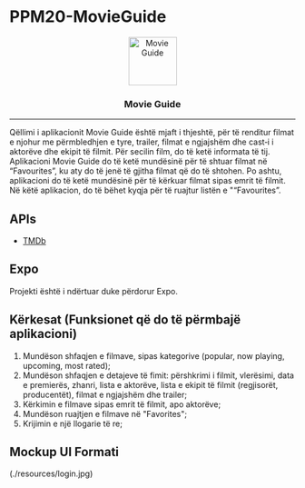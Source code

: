 # PPM20-MovieGuide

<p align="center">
  <img alt="Movie Guide" src="./app/assets/images/icon.png" height="85" width="85" />
  <h3 align="center">Movie Guide</h3>
</p>

---

Qëllimi i aplikacionit Movie Guide është mjaft i thjeshtë, për të renditur filmat e njohur me përmbledhjen e tyre, trailer, filmat e ngjajshëm dhe cast‐i i aktorëve dhe ekipit të filmit. Për secilin film, do të ketë informata të tij. Aplikacioni Movie Guide do të ketë mundësinë për të shtuar filmat në “Favourites”, ku aty do të jenë të gjitha filmat që do të shtohen. Po ashtu, aplikacioni do të ketë mundësinë për të kërkuar filmat sipas emrit të filmit. Në këtë aplikacion, do të bëhet kyqja për të ruajtur listën e "“Favourites”.

## APIs

- [TMDb](https://developers.themoviedb.org/3/getting-started/introduction)

## Expo

Projekti është i ndërtuar duke përdorur Expo.

## Kërkesat (Funksionet që do të përmbajë aplikacioni)

1. Mundëson shfaqjen e filmave, sipas kategorive (popular, now playing, upcoming, most rated);
2. Mundëson shfaqjen e detajeve të fimit: përshkrimi i filmit, vlerësimi, data e premierës, zhanri, lista e aktorëve, lista e ekipit të filmit (regjisorët, producentët), filmat e ngjajshëm dhe trailer;
3. Kërkimin e filmave sipas emrit të filmit, apo aktorëve;
4. Mundëson ruajtjen e filmave në "Favorites";
5. Krijimin e një llogarie të re;

## Mockup UI Formati

(./resources/login.jpg)